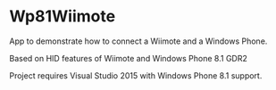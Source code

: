 # Wp81Wiimote
App to demonstrate how to connect a Wiimote and a Windows Phone.

Based on HID features of Wiimote and Windows Phone 8.1 GDR2


Project requires Visual Studio 2015 with Windows Phone 8.1 support.
